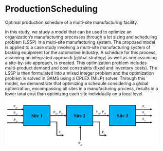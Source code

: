 # ProductionScheduling

Optimal production schedule of a multi-site manufacturing facility.

In this study, we study a model that can be used to optimize an organization’s manufacturing processes through a lot sizing and scheduling problem (LSSP) in a multi-site manufacturing system. The proposed model is applied to a case study involving a multi-site manufacturing system of braking equipment for the automotive industry. A schedule for this process, assuming an integrated approach (global strategy) as well as one assuming a site-by-site approach, is created. This optimization problem includes multi-product demand and cost constraints (fixed and inventory costs). The LSSP is then formulated into a mixed integer problem and the optimization problem is solved in GAMS using a CPLEX (MILP) solver. Through this model, we demonstrate that optimizing a schedule considering a global optimization, encompassing all sites in a manufacturing process, results in a lower total cost than optimizing each site individually on a local level.

![Title image](production/plant.png)
